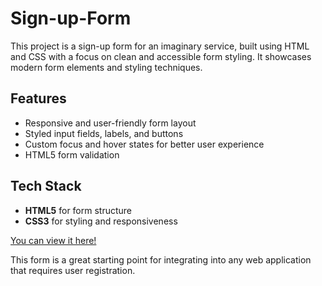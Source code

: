 # Sign-up-Form

This project is a sign-up form for an imaginary service, built using HTML and CSS with a focus on clean and accessible form styling. It showcases modern form elements and styling techniques.

## Features
- Responsive and user-friendly form layout
- Styled input fields, labels, and buttons
- Custom focus and hover states for better user experience
- HTML5 form validation

## Tech Stack
- **HTML5** for form structure
- **CSS3** for styling and responsiveness

[You can view it here!](https://rui-23.github.io/Sign-up-Form/)

This form is a great starting point for integrating into any web application that requires user registration.
